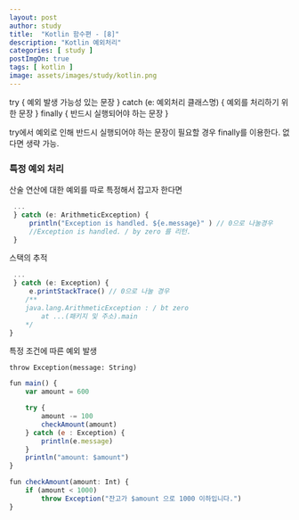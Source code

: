 ```yaml
---
layout: post
author: study
title:  "Kotlin 함수편 - [8]"
description: "Kotlin 예외처리"
categories: [ study ]
postImgOn: true
tags: [ kotlin ]
image: assets/images/study/kotlin.png
---
```

 
 try {
     예외 발생 가능성 있는 문장
 } catch (e: 예외처리 클래스명) {
     예외를 처리하기 위한 문장
 } finally {
     반드시 실행되어야 하는 문장
 }

 try에서 예외로 인해 반드시 실행되어야 하는 문장이 필요할 경우 finally를 이용한다. 없다면 생략 가능.

 ### 특정 예외 처리
 산술 연산에 대한 예외를 따로 특정해서 잡고자 한다면

```javascript
 ...
 } catch (e: ArithmeticException) {
     println("Exception is handled. ${e.message}" ) // 0으로 나눌경우 
     //Exception is handled. / by zero 를 리턴.
 }
```

스택의 추적
```javascript
 ...
 } catch (e: Exception) {
     e.printStackTrace() // 0으로 나눌 경우
    /**
    java.lang.ArithmeticException : / bt zero
        at ...(패키지 및 주소).main
    */
}
```

특정 조건에 따른 예외 발생
```
throw Exception(message: String)
```

```javascript
fun main() {
    var amount = 600

    try {
        amount -= 100
        checkAmount(amount)
    } catch (e : Exception) {
        println(e.message)
    }
    println("amount: $amount")
}

fun checkAmount(amount: Int) {
    if (amount < 1000)
        throw Exception("잔고가 $amount 으로 1000 이하입니다.")
}
```



 